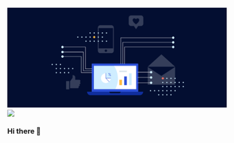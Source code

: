 [![Header](https://raw.githubusercontent.com/SAED2906/SAED2906/main/Header.gif "Header")](https://raw.githubusercontent.com/SAED2906/SAED2906/main/Header.gif)
<img align="center" src="https://github-readme-stats.vercel.app/api/<CARD_TYPE>/?username=SAED2906&theme=<THEME_NAME>" />


### Hi there 👋



<!--


**SAED2906/SAED2906** is a ✨ _special_ ✨ repository because its `README.md` (this file) appears on your GitHub profile.

Here are some ideas to get you started:

- 🔭 I’m currently working on ...
- 🌱 I’m currently learning ...
- 👯 I’m looking to collaborate on ...
- 🤔 I’m looking for help with ...
- 💬 Ask me about ...
- 📫 How to reach me: ...
- 😄 Pronouns: ...
- ⚡ Fun fact: ...
-->
